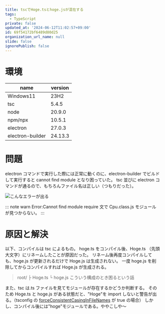 ```yaml
---
title: tscでHoge.tsとhoge.jsが混在する
tags:
  - TypeScript
private: false
updated_at: '2024-06-12T11:02:57+09:00'
id: 69f54172bf6489d80d25
organization_url_name: null
slide: false
ignorePublish: false
---
```


# 環境

| name             | version |
| ---------------- | ------- |
| Windows11        | 23H2    |
| tsc              | 5.4.5   |
| node             | 20.9.0  |
| npm/npx          | 10.5.1  |
| electron         | 27.0.3  |
| electron-builder | 24.13.3 |

# 問題

electron コマンドで実行した際には正常に動くのに、electron-builder でビルドして実行すると cannot find module となり困っていた。
tsc 並びに electron コマンドが通るので、もちろんファイル名は正しい（つもりだった）。

![こんなエラーが出る](https://qiita-image-store.s3.ap-northeast-1.amazonaws.com/0/3797993/df558be8-64df-e795-d9d4-803da3283a11.png)

::: note warn
Error:Cannot find module
require 文で Cpu.class.js モジュールが見つからない。
:::

# 原因と解決

以下、コンパイルは tsc によるもの。
hoge.ts をコンパイル後、Hoge.ts （先頭大文字）にリネームしたことが原因だった。
リネーム後再度コンパイルしても、hoge.js が更新されるだけで Hoge.js は生成されない。
一度 hoge.js を削除してからコンパイルすれば Hoge.js が生成される。

> root/
> ├ Hoge.ts
> └ hoge.js
> こういう構成のとき困るという話

また、tsc は.ts ファイルを見てモジュールが存在するかどうか判断する。
そのため Hoge.ts と hoge.js がある状態だと、"Hoge"を import しないと警告が出る。（tsconfig の [forceConsistentCasingInFileNames](https://zenn.dev/chida/articles/bdbcd59c90e2e1#forceconsistentcasinginfilenames) が true の場合）
しかし、コンパイル後には"hoge"モジュールである。ややこしや～

